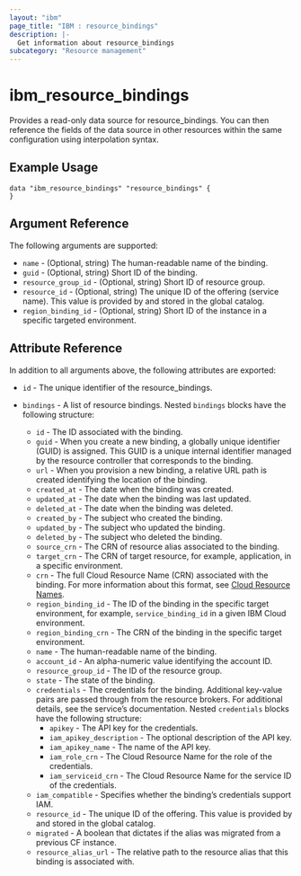```yaml
---
layout: "ibm"
page_title: "IBM : resource_bindings"
description: |-
  Get information about resource_bindings
subcategory: "Resource management"
---
```


# ibm\_resource_bindings

Provides a read-only data source for resource_bindings. You can then reference the fields of the data source in other resources within the same configuration using interpolation syntax.

## Example Usage

```hcl
data "ibm_resource_bindings" "resource_bindings" {
}
```

## Argument Reference

The following arguments are supported:

* `name` - (Optional, string) The human-readable name of the binding.
* `guid` - (Optional, string) Short ID of the binding.
* `resource_group_id` - (Optional, string) Short ID of resource group.
* `resource_id` - (Optional, string) The unique ID of the offering (service name). This value is provided by and stored in the global catalog.
* `region_binding_id` - (Optional, string) Short ID of the instance in a specific targeted environment.

## Attribute Reference

In addition to all arguments above, the following attributes are exported:

* `id` - The unique identifier of the resource_bindings.

* `bindings` - A list of resource bindings. Nested `bindings` blocks have the following structure:
	* `id` - The ID associated with the binding.
	* `guid` - When you create a new binding, a globally unique identifier (GUID) is assigned. This GUID is a unique internal identifier managed by the resource controller that corresponds to the binding.
	* `url` - When you provision a new binding, a relative URL path is created identifying the location of the binding.
	* `created_at` - The date when the binding was created.
	* `updated_at` - The date when the binding was last updated.
	* `deleted_at` - The date when the binding was deleted.
	* `created_by` - The subject who created the binding.
	* `updated_by` - The subject who updated the binding.
	* `deleted_by` - The subject who deleted the binding.
	* `source_crn` - The CRN of resource alias associated to the binding.
	* `target_crn` - The CRN of target resource, for example, application, in a specific environment.
	* `crn` - The full Cloud Resource Name (CRN) associated with the binding. For more information about this format, see [Cloud Resource Names](https://cloud.ibm.com/docs/overview?topic=overview-crn).
	* `region_binding_id` - The ID of the binding in the specific target environment, for example, `service_binding_id` in a given IBM Cloud environment.
	* `region_binding_crn` - The CRN of the binding in the specific target environment.
	* `name` - The human-readable name of the binding.
	* `account_id` - An alpha-numeric value identifying the account ID.
	* `resource_group_id` - The ID of the resource group.
	* `state` - The state of the binding.
	* `credentials` - The credentials for the binding. Additional key-value pairs are passed through from the resource brokers.  For additional details, see the service’s documentation. Nested `credentials` blocks have the following structure:
		* `apikey` - The API key for the credentials.
		* `iam_apikey_description` - The optional description of the API key.
		* `iam_apikey_name` - The name of the API key.
		* `iam_role_crn` - The Cloud Resource Name for the role of the credentials.
		* `iam_serviceid_crn` - The Cloud Resource Name for the service ID of the credentials.
	* `iam_compatible` - Specifies whether the binding’s credentials support IAM.
	* `resource_id` - The unique ID of the offering. This value is provided by and stored in the global catalog.
	* `migrated` - A boolean that dictates if the alias was migrated from a previous CF instance.
	* `resource_alias_url` - The relative path to the resource alias that this binding is associated with.

